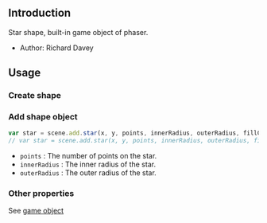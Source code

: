 ## Introduction

Star shape, built-in game object of phaser.

- Author: Richard Davey

## Usage

### Create shape

### Add shape object

```javascript
var star = scene.add.star(x, y, points, innerRadius, outerRadius, fillColor);
// var star = scene.add.star(x, y, points, innerRadius, outerRadius, fillColor, fillAlpha);
```

- `points` : The number of points on the star.
- `innerRadius` : The inner radius of the star.
- `outerRadius` : The outer radius of the star.

### Other properties

See [game object](gameobject.md)
